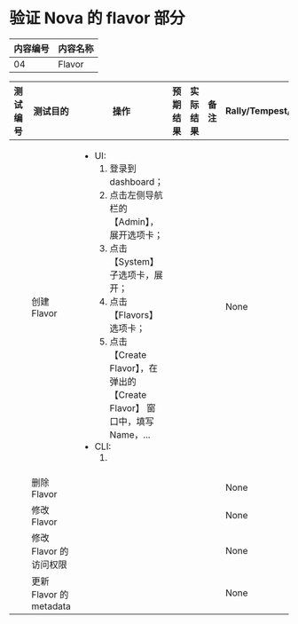# 验证 Nova 的 flavor 部分

|内容编号|内容名称|
|--------|--------|
|04|Flavor|

|测试编号|测试目的|操作|预期结果|实际结果|备注|Rally/Tempest/None|
|--------|--------|----|--------|--------|----|------------------|
||创建 Flavor|<ul><li>UI:<ol><li>登录到 dashboard；</li><li>点击左侧导航栏的 【Admin】，展开选项卡；</li><li>点击 【System】 子选项卡，展开；</li><li>点击 【Flavors】 选项卡；</li><li>点击 【Create Flavor】，在弹出的 【Create Flavor】 窗口中，填写 Name，...</li></ol></li><li>CLI:<ol><li></li></ol></li></ul>||||None|
||删除 Flavor|||||None|
||修改 Flavor|||||None|
||修改 Flavor 的访问权限|||||None|
||更新 Flavor 的 metadata|||||None|
